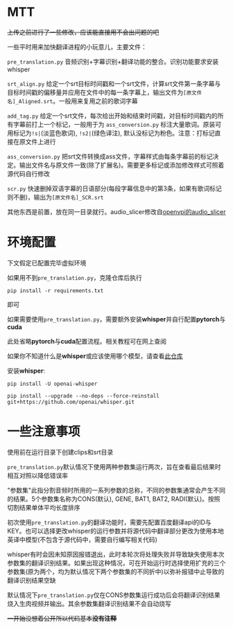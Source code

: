 # MTT

~~上传之前进行了一些修改，应该能直接用不会出问题的吧~~

一些平时用来加快翻译进程的小玩意儿，主要文件：

`pre_translation.py` 音频识别+字幕识别+翻译功能的整合。识别功能要求安装whisper

`srt_align.py` 给定一个srt目标时间戳和一个srt文件，计算srt文件第一条字幕与目标时间戳的偏移量并应用在文件中的每一条字幕上，输出文件为`[原文件名]_Aligned.srt`。一般用来复用之前的歌词字幕

`add_tag.py` 给定一个srt文件，每次给出开始和结束时间戳，对目标时间戳内的所有字幕前打上一个标记，一般用于为 `ass_conversion.py` 标注大量歌词。原装可用标记为`!s|`(淡蓝色歌词), `!s2|`(绿色译注), 默认没标记为粉色。注意：打标记直接在原文件上进行

`ass_conversion.py` 把srt文件转换成ass文件，字幕样式由每条字幕前的标记决定。输出文件名与原文件一致(除了扩展名)。需要更多标记或添加修改样式可照着源代码自行修改

`scr.py` 快速删掉双语字幕的日语部分(每段字幕信息中的第3条，如果有歌词标记则不删)，输出为`[原文件名]_SCR.srt`

其他东西是前置，放在同一目录就行。audio_slicer修改自[openvpi的audio_slicer](https://github.com/openvpi/audio-slicer)

# 环境配置

下文假定已配置完毕虚拟环境

如果用不到`pre_translation.py`，克隆仓库后执行

`pip install -r requirements.txt`

即可

如果需要使用`pre_translation.py`，需要额外安装**whisper**并自行配置**pytorch**与**cuda**

此处省略**pytorch**与**cuda**配置流程。相关教程可在网上查阅

如果你不知道什么是**whisper**或应该使用哪个模型，请查看[此仓库](https://github.com/openai/whisper)

安装**whisper**:

`pip install -U openai-whisper`

`pip install --upgrade --no-deps --force-reinstall git+https://github.com/openai/whisper.git`

# 一些注意事项

使用前在运行目录下创建clips和srt目录

`pre_translation.py`默认情况下使用两种参数集运行两次，旨在查看最后结果时相互对照以降低错误率

"参数集"此指分割音频时所用的一系列参数的总称，不同的参数集通常会产生不同的结果。5个参数集名称为CONS(默认), GENE, BAT1, BAT2, RADI(默认)。按照切割结果单体平均长度排序

初次使用`pre_translation.py`的翻译功能时，需要先配置百度翻译api的ID与KEY。也可以选择更改whisper的运行参数并将源代码中翻译部分更改为使用本地英译中模型(不包含于源代码中，需要自行编写相关代码)

whisper有时会因未知原因报错退出，此时本轮次将处理失败并导致缺失使用本次参数集的翻译识别结果。如果出现这种情况，可在开始运行时选择使用扩充的三个参数集(原为两个，均为默认情况下两个参数集的不同折中)以弥补报错中止导致的翻译识别结果空缺

默认情况下`pre_translation.py`仅在CONS参数集运行成功后会将翻译识别结果烧入生肉视频并输出。其余参数集翻译识别结果不会自动烧写

~~一开始没想着公开所以代码基本**没有注释**~~

